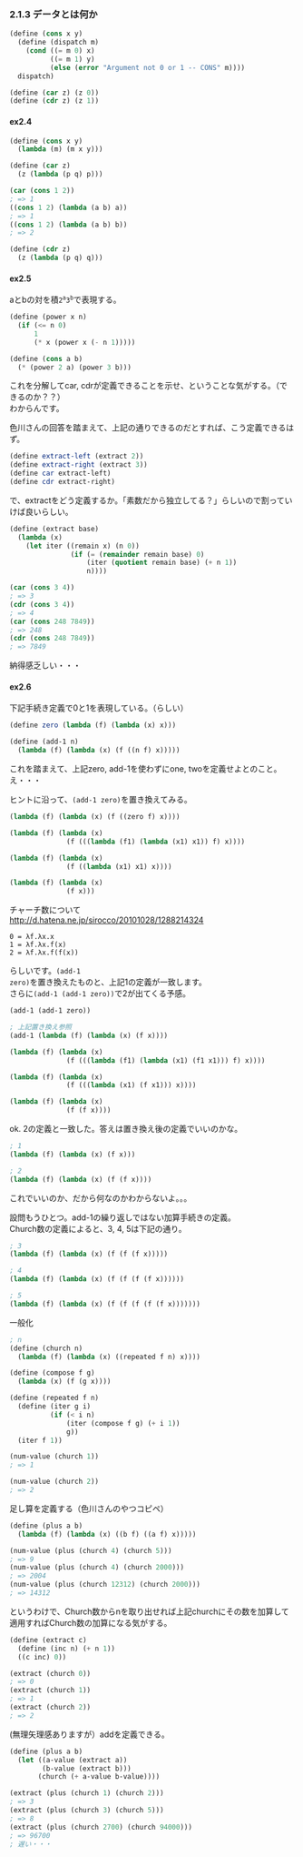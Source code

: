 ### 2.1.3 データとは何か

```scheme
(define (cons x y)
  (define (dispatch m)
    (cond ((= m 0) x)
          ((= m 1) y)
          (else (error "Argument not 0 or 1 -- CONS" m))))
  dispatch)

(define (car z) (z 0))
(define (cdr z) (z 1))
```

#### ex2.4

```scheme
(define (cons x y)
  (lambda (m) (m x y)))

(define (car z)
  (z (lambda (p q) p)))
```

```scheme
(car (cons 1 2))
; => 1
((cons 1 2) (lambda (a b) a))
; => 1
((cons 1 2) (lambda (a b) b))
; => 2

(define (cdr z)
  (z (lambda (p q) q)))
```

#### ex2.5
aとbの対を積<code>2<sup>a</sup>3<sup>b</sup></code>で表現する。

```scheme
(define (power x n)
  (if (<= n 0)
      1
      (* x (power x (- n 1)))))

(define (cons a b)
  (* (power 2 a) (power 3 b)))
```

これを分解してcar, cdrが定義できることを示せ、ということな気がする。（できるのか？？）  
わからんです。

色川さんの回答を踏まえて、上記の通りできるのだとすれば、こう定義できるはず。

```scheme
(define extract-left (extract 2))
(define extract-right (extract 3))
(define car extract-left)
(define cdr extract-right)
```

で、extractをどう定義するか。「素数だから独立してる？」らしいので割っていけば良いらしい。

```scheme
(define (extract base)
  (lambda (x)
    (let iter ((remain x) (n 0))
               (if (= (remainder remain base) 0)
                   (iter (quotient remain base) (+ n 1))
                   n))))

(car (cons 3 4))
; => 3
(cdr (cons 3 4))
; => 4
(car (cons 248 7849))
; => 248
(cdr (cons 248 7849))
; => 7849
```

納得感乏しい・・・

#### ex2.6

下記手続き定義で0と1を表現している。（らしい）

```scheme
(define zero (lambda (f) (lambda (x) x)))

(define (add-1 n)
  (lambda (f) (lambda (x) (f ((n f) x)))))
```
これを踏まえて、上記zero, add-1を使わずにone, twoを定義せよとのこと。  
え・・・

ヒントに沿って、<code>(add-1 zero)</code>を置き換えてみる。

```scheme
(lambda (f) (lambda (x) (f ((zero f) x))))

(lambda (f) (lambda (x)
              (f (((lambda (f1) (lambda (x1) x1)) f) x))))

(lambda (f) (lambda (x)
              (f ((lambda (x1) x1) x))))

(lambda (f) (lambda (x)
              (f x)))
```

チャーチ数について  
http://d.hatena.ne.jp/sirocco/20101028/1288214324

```
0 = λf.λx.x
1 = λf.λx.f(x)
2 = λf.λx.f(f(x))
```

らしいです。<code>(add-1 zero)</code>を置き換えたものと、上記1の定義が一致します。  
さらに<code>(add-1 (add-1 zero))</code>で2が出てくる予感。

```scheme
(add-1 (add-1 zero))

; 上記置き換え参照
(add-1 (lambda (f) (lambda (x) (f x))))

(lambda (f) (lambda (x)
              (f (((lambda (f1) (lambda (x1) (f1 x1))) f) x))))

(lambda (f) (lambda (x)
              (f (((lambda (x1) (f x1))) x))))

(lambda (f) (lambda (x)
              (f (f x))))
```

ok. 2の定義と一致した。答えは置き換え後の定義でいいのかな。

```scheme
; 1
(lambda (f) (lambda (x) (f x)))

; 2
(lambda (f) (lambda (x) (f (f x))))
```

これでいいのか、だから何なのかわからないよ。。。

設問もうひとつ。add-1の繰り返しではない加算手続きの定義。  
Church数の定義によると、3, 4, 5は下記の通り。

```scheme
; 3
(lambda (f) (lambda (x) (f (f (f x)))))

; 4
(lambda (f) (lambda (x) (f (f (f (f x))))))

; 5
(lambda (f) (lambda (x) (f (f (f (f (f x)))))))
```

一般化

```scheme
; n
(define (church n)
  (lambda (f) (lambda (x) ((repeated f n) x))))

(define (compose f g)
  (lambda (x) (f (g x))))

(define (repeated f n)
  (define (iter g i)
          (if (< i n)
              (iter (compose f g) (+ i 1))
              g))
  (iter f 1))

(num-value (church 1))
; => 1

(num-value (church 2))
; => 2
```

足し算を定義する（色川さんのやつコピペ）

```scheme
(define (plus a b)
  (lambda (f) (lambda (x) ((b f) ((a f) x)))))

(num-value (plus (church 4) (church 5)))
; => 9
(num-value (plus (church 4) (church 2000)))
; => 2004
(num-value (plus (church 12312) (church 2000)))
; => 14312
```

というわけで、Church数からnを取り出せれば上記churchにその数を加算して適用すればChurch数の加算になる気がする。

```scheme
(define (extract c)
  (define (inc n) (+ n 1))
  ((c inc) 0))

(extract (church 0))
; => 0
(extract (church 1))
; => 1
(extract (church 2))
; => 2
```

(無理矢理感ありますが）addを定義できる。

```scheme
(define (plus a b)
  (let ((a-value (extract a))
        (b-value (extract b)))
       (church (+ a-value b-value))))

(extract (plus (church 1) (church 2)))
; => 3
(extract (plus (church 3) (church 5)))
; => 8
(extract (plus (church 2700) (church 94000)))
; => 96700
; 遅い・・・
```

